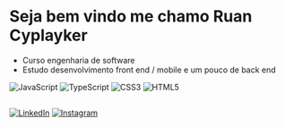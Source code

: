 # Seja bem vindo me chamo Ruan Cyplayker

- Curso engenharia de software
- Estudo desenvolvimento front end / mobile e um pouco de back end
<!--
[![GitHub Streak](https://streak-stats.demolab.com?user=Cyplayker&theme=github-dark-blue&hide_border=falso)] (https://git.io/streak-stats) --> 



![JavaScript](https://img.shields.io/badge/JavaScript-000?style=for-the-badge&logo=javascript)  ![TypeScript](https://img.shields.io/badge/TypeScript-000?style=for-the-badge&logo=typescript)  ![CSS3](https://img.shields.io/badge/CSS3-000?style=for-the-badge&logo=css3&logoColor=264CE4)  ![HTML5](https://img.shields.io/badge/HTML5-000?style=for-the-badge&logo=html5)

##

[![LinkedIn](https://img.shields.io/badge/LinkedIn-000?style=for-the-badge&logo=linkedin&logoColor=0E76A8)](https://www.linkedin.com/in/devruancyplayker/)  [![Instagram](https://img.shields.io/badge/Instagram-000?style=for-the-badge&logo=instagram)](https://www.instagram.com/ruan.cyplayker/)
